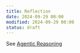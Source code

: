 ```yaml
---
title: Reflection
date: 2024-09-29 00:00
modified: 2024-09-29 00:00
status: draft
---
```


See [Agentic Reasoning](agentic-reasoning.md)
